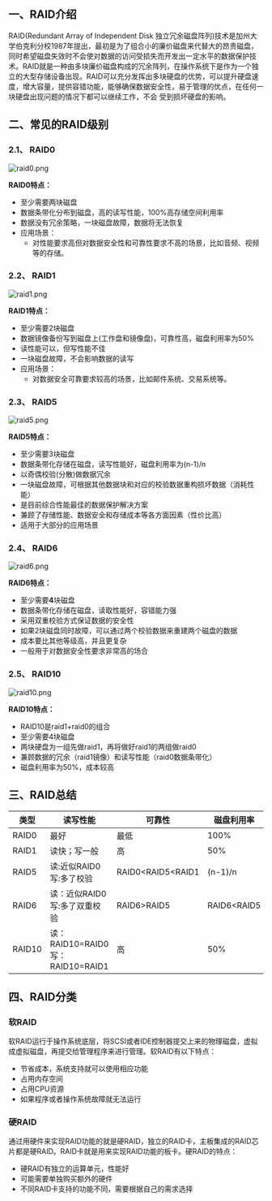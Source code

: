 ## 一、RAID介绍

RAID(Redundant Array of Independent Disk 独立冗余磁盘阵列)技术是加州大学伯克利分校1987年提出，最初是为了组合小的廉价磁盘来代替大的昂贵磁盘，同时希望磁盘失效时不会使对数据的访问受损失而开发出一定水平的数据保护技术。RAID就是一种由多块廉价磁盘构成的冗余阵列，在操作系统下是作为一个独立的大型存储设备出现。RAID可以充分发挥出多块硬盘的优势，可以提升硬盘速度，增大容量，提供容错功能，能够确保数据安全性，易于管理的优点，在任何一块硬盘出现问题的情况下都可以继续工作，不会 受到损坏硬盘的影响。

## 二、常见的RAID级别

### 2.1、 RAID0

![raid0.png](https://www.zutuanxue.com:8000/static/media/images/2020/10/18/1602994630063.png)

**RAID0特点：**

- 至少需要两块磁盘
- 数据条带化分布到磁盘，高的读写性能，100%高存储空间利用率
- 数据没有冗余策略，一块磁盘故障，数据将无法恢复
- 应用场景：
	- 对性能要求高但对数据安全性和可靠性要求不高的场景，比如音频、视频等的存储。

### 2.2、 RAID1

![raid1.png](https://www.zutuanxue.com:8000/static/media/images/2020/10/18/1602994658333.png)

**RAID1特点：**

- 至少需要2块磁盘
- 数据镜像备份写到磁盘上(工作盘和镜像盘)，可靠性高，磁盘利用率为50%
- 读性能可以，但写性能不佳
- 一块磁盘故障，不会影响数据的读写
- 应用场景：
	- 对数据安全可靠要求较高的场景，比如邮件系统、交易系统等。

### 2.3、 RAID5

![raid5.png](https://www.zutuanxue.com:8000/static/media/images/2020/10/18/1602994685133.png)

**RAID5特点：**

- 至少需要3块磁盘
- 数据条带化存储在磁盘，读写性能好，磁盘利用率为(n-1)/n
- 以奇偶校验(分散)做数据冗余
- 一块磁盘故障，可根据其他数据块和对应的校验数据重构损坏数据（消耗性能）
- 是目前综合性能最佳的数据保护解决方案
- 兼顾了存储性能、数据安全和存储成本等各方面因素（性价比高）
- 适用于大部分的应用场景

### 2.4、 RAID6

![raid6.png](https://www.zutuanxue.com:8000/static/media/images/2020/10/18/1602994696875.png)

**RAID6特点：**

- 至少需要**4**块磁盘
- 数据条带化存储在磁盘，读取性能好，容错能力强
- 采用双重校验方式保证数据的安全性
- 如果2块磁盘同时故障，可以通过两个校验数据来重建两个磁盘的数据
- 成本要比其他等级高，并且更复杂
- 一般用于对数据安全性要求非常高的场合

### 2.5、 RAID10

![raid10.png](https://www.zutuanxue.com:8000/static/media/images/2020/10/18/1602994712492.png)

**RAID10特点：**

- RAID10是raid1+raid0的组合
- 至少需要4块磁盘
- 两块硬盘为一组先做raid1，再将做好raid1的两组做raid0
- 兼顾数据的冗余（raid1镜像）和读写性能（raid0数据条带化）
- 磁盘利用率为50%，成本较高

## 三、RAID总结

| 类型   | 读写性能                          | 可靠性            | 磁盘利用率  | 成本              |
| ------ | --------------------------------- | ----------------- | ----------- | ----------------- |
| RAID0  | 最好                              | 最低              | 100%        | 较低              |
| RAID1  | 读快；写一般                      | 高                | 50%         | 高                |
| RAID5  | 读:近似RAID0 写:多了校验          | RAID0<RAID5<RAID1 | (n-1)/n     | RAID0<RAID5<RAID1 |
| RAID6  | 读：近似RAID0 写:多了双重校验     | RAID6>RAID5       | RAID6<RAID5 | RAID6>RAID1       |
| RAID10 | 读：RAID10=RAID0 写：RAID10=RAID1 | 高                | 50%         | 最高              |

## 四、RAID分类

### 软RAID

软RAID运行于操作系统底层，将SCSI或者IDE控制器提交上来的物理磁盘，虚拟成虚拟磁盘，再提交给管理程序来进行管理。软RAID有以下特点：

- 节省成本，系统支持就可以使用相应功能
- 占用内存空间
- 占用CPU资源
- 如果程序或者操作系统故障就无法运行

### 硬RAID

通过用硬件来实现RAID功能的就是硬RAID，独立的RAID卡，主板集成的RAID芯片都是硬RAID。RAID卡就是用来实现RAID功能的板卡。硬RAID的特点：

- 硬RAID有独立的运算单元，性能好
- 可能需要单独购买额外的硬件
- 不同RAID卡支持的功能不同，需要根据自己的需求选择